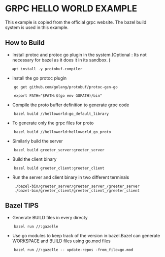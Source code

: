 # GRPC HELLO WORLD EXAMPLE
This example is copied from the official grpc website. The bazel build system is used in this example.

## How to Build
 * Install protoc and protoc go plugin in the system.(Optional : Its not necessary for bazel as it does it in its sandbox. )
 ```
    apt install -y protobuf-compiler
 ```

* install the go protoc plugin
```
    go get github.com/golang/protobuf/protoc-gen-go
```
```
    export PATH="$PATH:$(go env GOPATH)/bin"
```
* Compile the proto buffer definition to generate grpc code
```
    bazel build //helloworld:go_default_library
```

* To generate only the grpc files for proto
```
    bazel build //helloworld:helloworld_go_proto
```

* Similarly build the server 
```
    bazel build greeter_server:greeter_server
```

* Build the client binary
```
    bazel build greeter_client:greeter_client
```

* Run the server and client binary in two different terminals
```
    ./bazel-bin/greeter_server/greeter_server_/greeter_server
    ./bazel-bin/greeter_client/greeter_client_/greeter_client
```

## Bazel TIPS
* Generate BUILD files in every directy 
```
    bazel run //:gazelle
```
* Use go modules to keep track of the version in bazel.Bazel can generate WORKSPACE and BUILD files using go.mod files
```
    bazel run //:gazelle -- update-repos -from_file=go.mod
 ```



